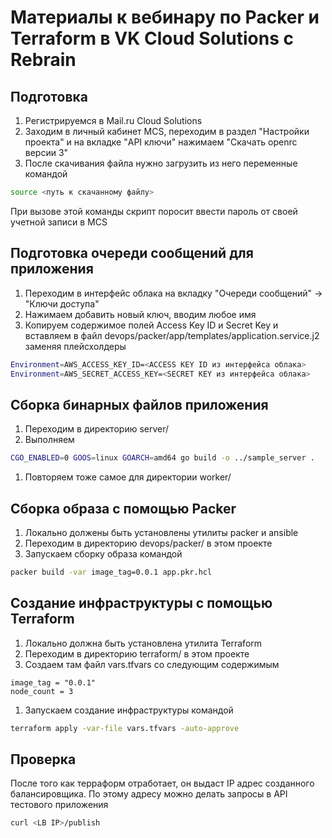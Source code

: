 # Материалы к вебинару по Packer и Terraform в VK Cloud Solutions с Rebrain

## Подготовка

1. Регистрируемся в Mail.ru Cloud Solutions
2. Заходим в личный кабинет MCS, переходим в раздел "Настройки проекта"
и на вкладке "API ключи" нажимаем "Скачать openrc версии 3"
3. После скачивания файла нужно загрузить из него переменные командой

```bash
source <путь к скачанному файлу>
```

При вызове этой команды скрипт поросит ввести пароль от своей учетной записи в MCS

## Подготовка очереди сообщений для приложения

1. Переходим в интерфейс облака на вкладку "Очереди сообщений" -> "Ключи доступа"
1. Нажимаем добавить новый ключ, вводим любое имя
1. Копируем содержимое полей Access Key ID и Secret Key
и вставляем в файл devops/packer/app/templates/application.service.j2
заменяя плейсхолдеры

```bash
Environment=AWS_ACCESS_KEY_ID=<ACCESS KEY ID из интерфейса облака>
Environment=AWS_SECRET_ACCESS_KEY=<SECRET KEY из интерфейса облака>
```

## Сборка бинарных файлов приложения

1. Переходим в директорию server/
1. Выполняем

```bash
CGO_ENABLED=0 GOOS=linux GOARCH=amd64 go build -o ../sample_server .
```

1. Повторяем тоже самое для директории worker/

## Сборка образа с помощью Packer

1. Локально должены быть установлены утилиты packer и ansible
1. Переходим в директорию devops/packer/ в этом проекте
1. Запускаем сборку образа командой

```bash
packer build -var image_tag=0.0.1 app.pkr.hcl
```

## Создание инфраструктуры с помощью Terraform

1. Локально должна быть установлена утилита Terraform
1. Переходим в директорию terraform/ в этом проекте
1. Создаем там файл vars.tfvars со следующим содержимым

```hcl
image_tag = "0.0.1"
node_count = 3
```

1. Запускаем создание инфраструктуры командой

```bash
terraform apply -var-file vars.tfvars -auto-approve
```

## Проверка

После того как терраформ отработает, он выдаст IP адрес созданного балансировщика.
По этому адресу можно делать запросы в API тестового приложения

```bash
curl <LB IP>/publish
```
